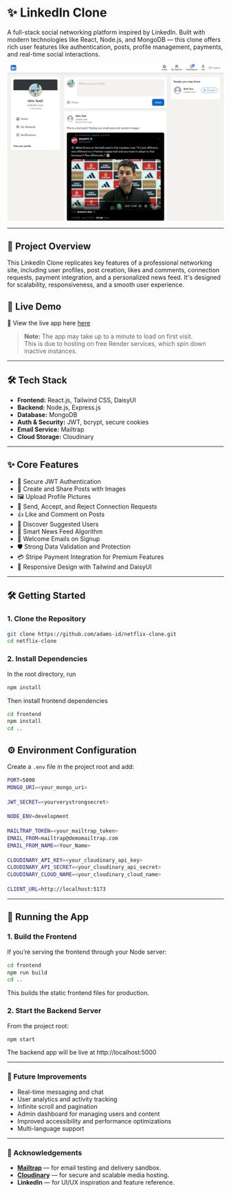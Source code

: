 # ✨ LinkedIn Clone

A full-stack social networking platform inspired by LinkedIn. Built with modern technologies like React, Node.js, and MongoDB — this clone offers rich user features like authentication, posts, profile management, payments, and real-time social interactions.

![Demo Screenshot](/frontend/public/screenshot-for-readme.png)

---

## 🚀 Project Overview

This LinkedIn Clone replicates key features of a professional networking site, including user profiles, post creation, likes and comments, connection requests, payment integration, and a personalized news feed. It's designed for scalability, responsiveness, and a smooth user experience.

## 📌 Live Demo

🔗 View the live app here [here](https://linkedin-clone-gylh.onrender.com)

> **Note:** The app may take up to a minute to load on first visit.  
> This is due to hosting on free Render services, which spin down inactive instances.

---

## 🛠️ Tech Stack

- **Frontend:** React.js, Tailwind CSS, DaisyUI
- **Backend:** Node.js, Express.js
- **Database:** MongoDB
- **Auth & Security:** JWT, bcrypt, secure cookies
- **Email Service:** Mailtrap
- **Cloud Storage:** Cloudinary

---

## ✨ Core Features

- 🔐 Secure JWT Authentication
- 💬 Create and Share Posts with Images
- 🖼️ Upload Profile Pictures
- 🤝 Send, Accept, and Reject Connection Requests
- 👍 Like and Comment on Posts
- 👥 Discover Suggested Users
- 📰 Smart News Feed Algorithm
- 📩 Welcome Emails on Signup
- 🛡️ Strong Data Validation and Protection
- 💳 Stripe Payment Integration for Premium Features
- 🎨 Responsive Design with Tailwind and DaisyUI

---

## 🛠️ Getting Started

### 1. Clone the Repository

```bash
git clone https://github.com/adams-id/netflix-clone.git
cd netflix-clone
```

### 2. Install Dependencies

In the root directory, run

```bash
npm install
```

Then install frontend dependencies

```bash
cd frontend
npm install
cd ..
```

## ⚙️ Environment Configuration

Create a `.env` file in the project root and add:

```bash
PORT=5000
MONGO_URI=<your_mongo_uri>

JWT_SECRET=<yourverystrongsecret>

NODE_ENV=development

MAILTRAP_TOKEN=<your_mailtrap_token>
EMAIL_FROM=mailtrap@demomailtrap.com
EMAIL_FROM_NAME=<Your_Name>

CLOUDINARY_API_KEY=<your_cloudinary_api_key>
CLOUDINARY_API_SECRET=<your_cloudinary_api_secret>
CLOUDINARY_CLOUD_NAME=<your_cloudinary_cloud_name>

CLIENT_URL=http://localhost:5173
```

---

## 🚀 Running the App

### 1. Build the Frontend

If you’re serving the frontend through your Node server:

```bash
cd frontend
npm run build
cd ..
```

This builds the static frontend files for production.

### 2. Start the Backend Server

From the project root:

```bash
npm start
```

The backend app will be live at http://localhost:5000

---

### 🧠 Future Improvements

- Real-time messaging and chat
- User analytics and activity tracking
- Infinite scroll and pagination
- Admin dashboard for managing users and content
- Improved accessibility and performance optimizations
- Multi-language support

---

### 🙌 Acknowledgements

- **[Mailtrap](https://mailtrap.io/)** — for email testing and delivery sandbox.
- **[Cloudinary](https://cloudinary.com/)** — for secure and scalable media hosting.
- **LinkedIn** — for UI/UX inspiration and feature reference.

